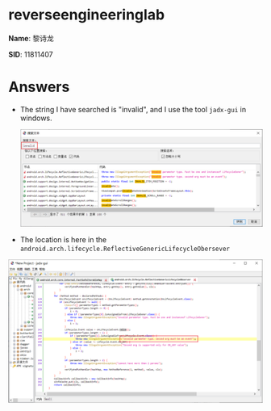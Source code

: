 # reverseengineeringlab

**Name**: 黎诗龙

**SID**: 11811407



# Answers

- The string I have searched is "invalid", and I use the tool `jadx-gui` in windows.

  ![image-20210420112550456](./pictures/image-20210420112550456.png)

- The location is here in the `android.arch.lifecycle.ReflectiveGenericLifecycleObersever`

![image-20210420112721988](./pictures/image-20210420112721988.png)

